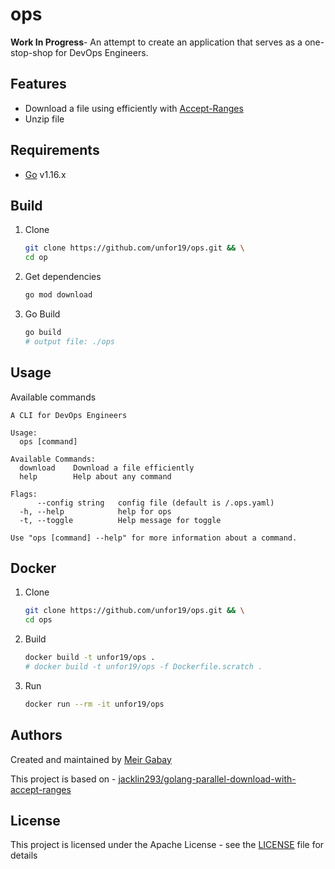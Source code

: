 # ops

**Work In Progress**- An attempt to create an application that serves as a one-stop-shop for DevOps Engineers.

## Features

- Download a file using efficiently with [Accept-Ranges](https://developer.mozilla.org/en-US/docs/Web/HTTP/Range_requests)
- Unzip file

## Requirements

- [Go](https://golang.org/doc/install) v1.16.x

## Build

1. Clone
    ```bash
    git clone https://github.com/unfor19/ops.git && \
    cd op
    ```
1. Get dependencies
   ```bash
   go mod download
   ```
1. Go Build
   ```bash
   go build
   # output file: ./ops
   ```

## Usage

Available commands

<!-- available_commands_start -->

```
A CLI for DevOps Engineers

Usage:
  ops [command]

Available Commands:
  download    Download a file efficiently
  help        Help about any command

Flags:
      --config string   config file (default is /.ops.yaml)
  -h, --help            help for ops
  -t, --toggle          Help message for toggle

Use "ops [command] --help" for more information about a command.
```

<!-- available_commands_end -->

## Docker

1. Clone
    ```bash
    git clone https://github.com/unfor19/ops.git && \
    cd ops
    ```
1. Build
   ```bash
   docker build -t unfor19/ops .
   # docker build -t unfor19/ops -f Dockerfile.scratch .
   ```
2. Run
   ```bash
   docker run --rm -it unfor19/ops
   ```

## Authors

Created and maintained by [Meir Gabay](https://github.com/unfor19)

This project is based on - [jacklin293/golang-parallel-download-with-accept-ranges](https://github.com/jacklin293/golang-parallel-download-with-accept-ranges)

## License

This project is licensed under the Apache License - see the [LICENSE](https://github.com/unfor19/ops/blob/master/LICENSE) file for details